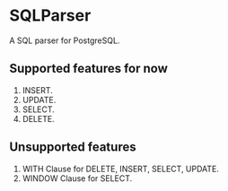 # SQLParser

A SQL parser for PostgreSQL.

## Supported features for now
1. INSERT.
2. UPDATE.
3. SELECT.
4. DELETE.

## Unsupported features

1. WITH Clause for DELETE, INSERT, SELECT, UPDATE.
2. WINDOW Clause for SELECT.
